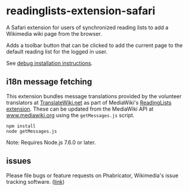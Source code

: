 # readinglists-extension-safari
A Safari extension for users of synchronized reading lists to add a Wikimedia wiki page from the browser.

Adds a toolbar button that can be clicked to add the current page to the default reading list for the logged in user.

See [debug installation instructions](https://developer.apple.com/library/content/documentation/Tools/Conceptual/SafariExtensionGuide/UsingExtensionBuilder/UsingExtensionBuilder.html).

## i18n message fetching
This extension bundles message translations provided by the volunteer translators at [TranslateWiki.net](https://translatewiki.net) as part of MediaWiki's [ReadingLists extension](https://www.mediawiki.org/wiki/Extension:ReadingLists).  These can be updated from the MediaWiki API at www.mediawiki.org using the `getMessages.js` script.

```
npm install
node getMessages.js
```

Note: Requires Node.js 7.6.0 or later.

## issues

Please file bugs or feature requests on Phabricator, Wikimedia's issue tracking software. ([link](https://phabricator.wikimedia.org/maniphest/task/edit/form/10/?title=&projects=reading-infrastructure-team-backlog))
